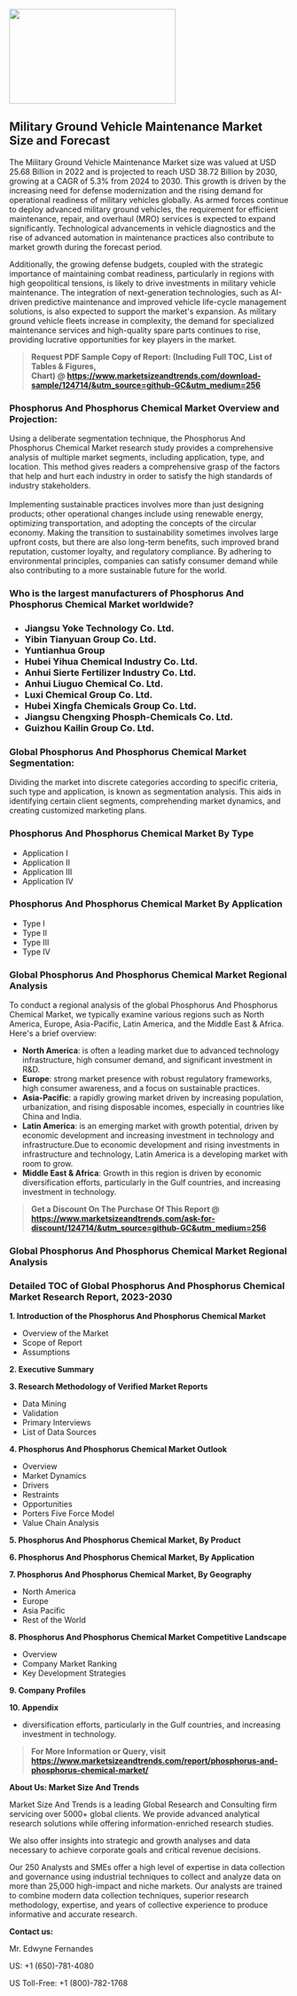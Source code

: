 <p><img class="alignnone size-medium wp-image-20088" src="https://ffe5etoiles.com/wp-content/uploads/2024/12/MST1-300x171.png" alt="" width="300" height="171" /></p><h2>Military Ground Vehicle Maintenance Market Size and Forecast</h2><p>The Military Ground Vehicle Maintenance Market size was valued at USD 25.68 Billion in 2022 and is projected to reach USD 38.72 Billion by 2030, growing at a CAGR of 5.3% from 2024 to 2030. This growth is driven by the increasing need for defense modernization and the rising demand for operational readiness of military vehicles globally. As armed forces continue to deploy advanced military ground vehicles, the requirement for efficient maintenance, repair, and overhaul (MRO) services is expected to expand significantly. Technological advancements in vehicle diagnostics and the rise of advanced automation in maintenance practices also contribute to market growth during the forecast period.</p><p>Additionally, the growing defense budgets, coupled with the strategic importance of maintaining combat readiness, particularly in regions with high geopolitical tensions, is likely to drive investments in military vehicle maintenance. The integration of next-generation technologies, such as AI-driven predictive maintenance and improved vehicle life-cycle management solutions, is also expected to support the market's expansion. As military ground vehicle fleets increase in complexity, the demand for specialized maintenance services and high-quality spare parts continues to rise, providing lucrative opportunities for key players in the market.</p></p><blockquote id="" class=""><strong>Request PDF Sample Copy of Report: (Including Full TOC, List of Tables &amp; Figures, Chart)&nbsp;@&nbsp;<strong><a href="https://www.marketsizeandtrends.com/download-sample/124714/&utm_source=github-GC&utm_medium=256" target="_blank">https://www.marketsizeandtrends.com/download-sample/124714/&utm_source=github-GC&utm_medium=256</a></strong></strong></blockquote><h3 id="" class="">Phosphorus And Phosphorus Chemical Market&nbsp;Overview and Projection:</h3><p id="" class="">Using a deliberate segmentation technique, the Phosphorus And Phosphorus Chemical Market research study provides a comprehensive analysis of multiple market segments, including application, type, and location. This method gives readers a comprehensive grasp of the factors that help and hurt each industry in order to satisfy the high standards of industry stakeholders. <br /> <br />Implementing sustainable practices involves more than just designing products; other operational changes include using renewable energy, optimizing transportation, and adopting the concepts of the circular economy. Making the transition to sustainability sometimes involves large upfront costs, but there are also long-term benefits, such improved brand reputation, customer loyalty, and regulatory compliance. By adhering to environmental principles, companies can satisfy consumer demand while also contributing to a more sustainable future for the world.</p><h3 id="" class="">Who is the largest manufacturers of&nbsp;Phosphorus And Phosphorus Chemical Market worldwide?</h3><h3 class=""><p><ul><li>Jiangsu Yoke Technology Co. Ltd. </li><li> Yibin Tianyuan Group Co. Ltd. </li><li> Yuntianhua Group </li><li> Hubei Yihua Chemical Industry Co. Ltd. </li><li> Anhui Sierte Fertilizer Industry Co. Ltd. </li><li> Anhui Liuguo Chemical Co. Ltd. </li><li> Luxi Chemical Group Co. Ltd. </li><li> Hubei Xingfa Chemicals Group Co. Ltd. </li><li> Jiangsu Chengxing Phosph-Chemicals Co. Ltd. </li><li> Guizhou Kailin Group Co. Ltd.</li></ul></p></h3><h3 id="" class="">Global&nbsp;Phosphorus And Phosphorus Chemical Market Segmentation:</h3><p id="" class="">Dividing the market into discrete categories according to specific criteria, such type and application, is known as segmentation analysis. This aids in identifying certain client segments, comprehending market dynamics, and creating customized marketing plans.</p><h3 id="" class="">Phosphorus And Phosphorus Chemical Market&nbsp;By Type</h3><p><p><ul><li>Application I</li><li> Application II</li><li> Application III</li><li> Application IV</p></li></ul></p></p><h3 id="" class="">Phosphorus And Phosphorus Chemical Market&nbsp;By Application</h3><p class=""><p><ul><li>Type I</li><li> Type II</li><li> Type III</li><li> Type IV</li></ul></p></p><h3 id="" class="">Global Phosphorus And Phosphorus Chemical Market Regional Analysis</h3><p id="" class="">To conduct a regional analysis of the global Phosphorus And Phosphorus Chemical Market, we typically examine various regions such as North America, Europe, Asia-Pacific, Latin America, and the Middle East &amp; Africa. Here's a brief overview:</p><ul><li><strong>North America</strong>: is often a leading market due to advanced technology infrastructure, high consumer demand, and significant investment in R&amp;D.</li><li><strong>Europe</strong>: strong market presence with robust regulatory frameworks, high consumer awareness, and a focus on sustainable practices.</li><li><strong>Asia-Pacific</strong>: a rapidly growing market driven by increasing population, urbanization, and rising disposable incomes, especially in countries like China and India.</li><li><strong>Latin America</strong>: is an emerging market with growth potential, driven by economic development and increasing investment in technology and infrastructure.Due to economic development and rising investments in infrastructure and technology, Latin America is a developing market with room to grow.</li><li><strong>Middle East &amp; Africa</strong>: Growth in this region is driven by economic diversification efforts, particularly in the Gulf countries, and increasing investment in technology.</li></ul><blockquote id="" class=""><strong>Get a Discount On The Purchase Of This Report @ <strong><a href="https://www.marketsizeandtrends.com/ask-for-discount/124714/&utm_source=github-GC&utm_medium=256" target="_blank">https://www.marketsizeandtrends.com/ask-for-discount/124714/&utm_source=github-GC&utm_medium=256</a></strong></strong></blockquote><h3 id="" class="">Global Phosphorus And Phosphorus Chemical Market Regional Analysis</h3><h3 id="" class="">Detailed TOC of Global Phosphorus And Phosphorus Chemical Market Research Report, 2023-2030</h3><p id="" class=""><strong>1. Introduction of the Phosphorus And Phosphorus Chemical Market</strong></p><ul><li>Overview of the Market</li><li>Scope of Report</li><li>Assumptions</li></ul><p id="" class=""><strong>2. Executive Summary</strong></p><p id="" class=""><strong>3. Research Methodology of Verified Market Reports</strong></p><ul><li>Data Mining</li><li>Validation</li><li>Primary Interviews</li><li>List of Data Sources</li></ul><p id="" class=""><strong>4. Phosphorus And Phosphorus Chemical Market Outlook</strong></p><ul><li>Overview</li><li>Market Dynamics</li><li>Drivers</li><li>Restraints</li><li>Opportunities</li><li>Porters Five Force Model</li><li>Value Chain Analysis</li></ul><p id="" class=""><strong>5. Phosphorus And Phosphorus Chemical Market, By Product</strong></p><p id="" class=""><strong>6. Phosphorus And Phosphorus Chemical Market, By Application</strong></p><p id="" class=""><strong>7. Phosphorus And Phosphorus Chemical Market, By Geography</strong></p><ul><li>North America</li><li>Europe</li><li>Asia Pacific</li><li>Rest of the World</li></ul><p id="" class=""><strong>8. Phosphorus And Phosphorus Chemical Market Competitive Landscape</strong></p><ul><li>Overview</li><li>Company Market Ranking</li><li>Key Development Strategies</li></ul><p id="" class=""><strong>9. Company Profiles</strong></p><p id="" class=""><strong>10. Appendix</strong></p><ul><li>diversification efforts, particularly in the Gulf countries, and increasing investment in technology.</li></ul><blockquote id="" class=""><strong>For More Information or Query, visit <strong><strong><a href="https://www.marketsizeandtrends.com/report/phosphorus-and-phosphorus-chemical-market/" target="_blank">https://www.marketsizeandtrends.com/report/phosphorus-and-phosphorus-chemical-market/</a></strong></strong></strong></blockquote><p id="" class=""><strong>About Us: Market Size And Trends</strong></p><p id="" class="">Market Size And Trends is a leading Global Research and Consulting firm servicing over 5000+ global clients. We provide advanced analytical research solutions while offering information-enriched research studies.</p><p id="" class="">We also offer insights into strategic and growth analyses and data necessary to achieve corporate goals and critical revenue decisions.</p><p id="" class="">Our 250 Analysts and SMEs offer a high level of expertise in data collection and governance using industrial techniques to collect and analyze data on more than 25,000 high-impact and niche markets. Our analysts are trained to combine modern data collection techniques, superior research methodology, expertise, and years of collective experience to produce informative and accurate research.</p><p id="" class=""><strong>Contact us:</strong></p><p id="" class="">Mr. Edwyne Fernandes</p><p id="" class="">US: +1 (650)-781-4080</p><p id="" class="">US Toll-Free: +1 (800)-782-1768</p>
